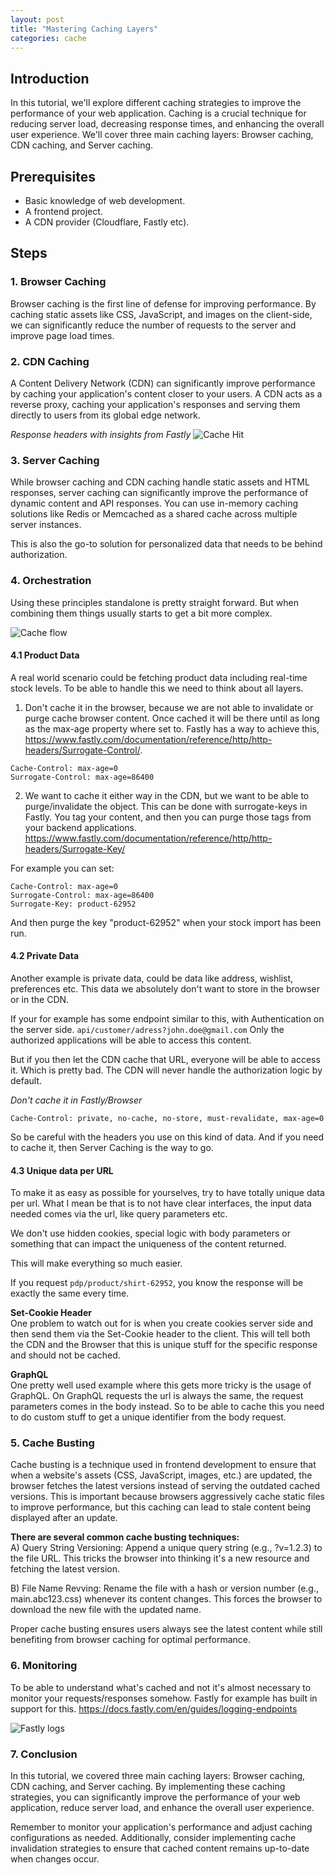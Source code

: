 ```yaml
---
layout: post
title: "Mastering Caching Layers"
categories: cache
---
```


## Introduction
In this tutorial, we'll explore different caching strategies to improve the performance of your web application. Caching is a crucial technique for reducing server load, decreasing response times, and enhancing the overall user experience. We'll cover three main caching layers: Browser caching, CDN caching, and Server caching.

## Prerequisites
- Basic knowledge of web development.
- A frontend project.
- A CDN provider (Cloudflare, Fastly etc).

## Steps

### 1. Browser Caching
Browser caching is the first line of defense for improving performance. By caching static assets like CSS, JavaScript, and images on the client-side, we can significantly reduce the number of requests to the server and 
improve page load times.


### 2. CDN Caching
A Content Delivery Network (CDN) can significantly improve performance by caching your application's content closer to your users. A CDN acts as a reverse proxy, caching your application's responses and serving them directly to users from its global edge network.

*Response headers with insights from Fastly*
![Cache Hit](/images/cache_hit.png)


### 3. Server Caching
While browser caching and CDN caching handle static assets and HTML responses, server caching can significantly improve the performance of dynamic content and API responses. You can use in-memory caching solutions like Redis or Memcached as a shared cache across multiple server instances.

This is also the go-to solution for personalized data that needs to be behind authorization.


### 4. Orchestration
Using these principles standalone is pretty straight forward. But when combining them things usually starts to get a bit more complex.

![Cache flow](/images/cache_flow.png)

#### 4.1 Product Data
A real world scenario could be fetching product data including real-time stock levels. To be able to handle this we need to think about all layers.

1. Don't cache it in the browser, because we are not able to invalidate or purge cache browser content. Once cached it will be there until as long as the max-age property where set to.
Fastly has a way to achieve this, https://www.fastly.com/documentation/reference/http/http-headers/Surrogate-Control/.

```
Cache-Control: max-age=0
Surrogate-Control: max-age=86400
```

2. We want to cache it either way in the CDN, but we want to be able to purge/invalidate the object.
This can be done with surrogate-keys in Fastly. You tag your content, and then you can purge those tags from your backend applications. https://www.fastly.com/documentation/reference/http/http-headers/Surrogate-Key/

For example you can set:

```
Cache-Control: max-age=0
Surrogate-Control: max-age=86400
Surrogate-Key: product-62952
```

And then purge the key "product-62952" when your stock import has been run.

#### 4.2 Private Data
Another example is private data, could be data like address, wishlist, preferences etc.
This data we absolutely don't want to store in the browser or in the CDN.

If your for example has some endpoint similar to this, with Authentication on the server side.
`api/customer/adress?john.doe@gmail.com`
Only the authorized applications will be able to access this content.

But if you then let the CDN cache that URL, everyone will be able to access it. Which is pretty bad.
The CDN will never handle the authorization logic by default.

*Don't cache it in Fastly/Browser*
```
Cache-Control: private, no-cache, no-store, must-revalidate, max-age=0
```

So be careful with the headers you use on this kind of data. And if you need to cache it, then Server Caching is the way to go.

#### 4.3 Unique data per URL
To make it as easy as possible for yourselves, try to have totally unique data per url.
What I mean be that is to not have clear interfaces, the input data needed comes via the url, like query parameters etc. 

We don't use hidden cookies, special logic with body parameters or something that can impact the uniqueness of the content returned.

This will make everything so much easier.

If you request `pdp/product/shirt-62952`, you know the response will be exactly the same every time.

**Set-Cookie Header**   
One problem to watch out for is when you create cookies server side and then send them via the Set-Cookie header to the client. This will tell both the CDN and the Browser that this is unique stuff for the specific response and should not be cached.


**GraphQL**  
One pretty well used example where this gets more tricky is the usage of GraphQL. On GraphQL requests the url is always the same, the request parameters comes in the body instead. So to be able to cache this you need to do custom stuff to get a unique identifier from the body request. 


### 5. Cache Busting
Cache busting is a technique used in frontend development to ensure that when a website's assets (CSS, JavaScript, images, etc.) are updated, the browser fetches the latest versions instead of serving the outdated cached versions. This is important because browsers aggressively cache static files to improve performance, but this caching can lead to stale content being displayed after an update.

**There are several common cache busting techniques:**  
A) Query String Versioning: Append a unique query string (e.g., ?v=1.2.3) to the file URL. This tricks the browser into thinking it's a new resource and fetching the latest version.

B) File Name Revving: Rename the file with a hash or version number (e.g., main.abc123.css) whenever its content changes. This forces the browser to download the new file with the updated name.

Proper cache busting ensures users always see the latest content while still benefiting from browser caching for optimal performance.

### 6. Monitoring
To be able to understand what's cached and not it's almost necessary to monitor your requests/responses somehow.
Fastly for example has built in support for this. https://docs.fastly.com/en/guides/logging-endpoints

![Fastly logs](/images/cache_logs.png)


### 7. Conclusion
In this tutorial, we covered three main caching layers: Browser caching, CDN caching, and Server caching. By implementing these caching strategies, you can significantly improve the performance of your web application, reduce server load, and enhance the overall user experience.

Remember to monitor your application's performance and adjust caching configurations as needed. Additionally, consider implementing cache invalidation strategies to ensure that cached content remains up-to-date when changes occur.